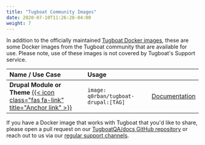 ```yaml
---
title: "Tugboat Community Images"
date: 2020-07-10T11:26:28-04:00
weight: 7
---
```


In addition to the officially maintained [Tugboat Docker images](/reference/tugboat-images/), these are some Docker
images from the Tugboat community that are available for use. Please note, use of these images is not covered by
Tugboat's Support service.

| Name / Use Case                                                                                           | Usage                                |                                                                               |
| :-------------------------------------------------------------------------------------------------------- | :----------------------------------- | ----------------------------------------------------------------------------- |
| **Drupal Module or Theme** [{{< icon class="fas fa-link" title="Anchor link" >}}](#q0rban-tugboat-drupal) | `image: q0rban/tugboat-drupal:[TAG]` | [Documentation](https://github.com/q0rban/tugboat-drupal/blob/main/README.md) |

If you have a Docker image that works with Tugboat that you'd like to share, please open a pull request on our
[TugboatQA/docs GitHub repository](https://github.com/TugboatQA/docs) or reach out to us via our
[regular support channels](/support/).
